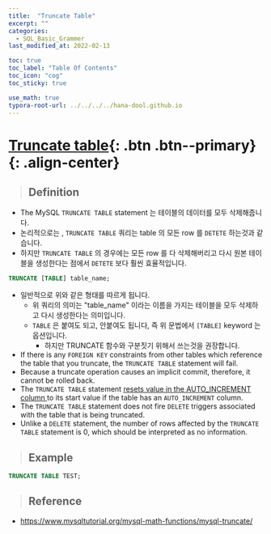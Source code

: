 ```yaml
---
title:  "Truncate Table"
excerpt: ""
categories:
  - SQL_Basic_Grammer
last_modified_at: 2022-02-13

toc: true
toc_label: "Table Of Contents"
toc_icon: "cog"
toc_sticky: true

use_math: true 
typora-root-url: ../../../../hana-dool.github.io
---
```


# [Truncate table](#link){: .btn .btn--primary}{: .align-center}

> ## Definition 

- The MySQL `TRUNCATE TABLE` statement 는 테이블의 데이터를 모두 삭제해줍니다.
- 논리적으로는 ,  `TRUNCATE TABLE` 쿼리는 table 의 모든 row 를 `DETETE` 하는것과 같습니다.
- 하지만 `TRUNCATE TABLE` 의 경우에는 모든 row 를 다 삭제해버리고 다시 원본 테이블을 생성한다는 점에서 `DETETE` 보다 훨씬 효율적입니다.

```sql
TRUNCATE [TABLE] table_name;
```

- 일반적으로 위와 같은 형태를 따르게 됩니다.
  - 위 쿼리의 의미는 "table_name" 이라는 이름을 가지는 테이블을 모두 삭제하고 다시 생성한다는 의미입니다. 
  - `TABLE` 은 붙여도 되고, 안붙여도 됩니다, 즉 위 문법에서 `[TABLE]` keyword 는 옵션입니다. 
    - 하지만 TRUNCATE 함수와 구분짓기 위해서 쓰는것을 권장합니다.
- If there is any `FOREIGN KEY` constraints from other tables which reference the table that you truncate, the `TRUNCATE TABLE` statement will fail.
- Because a truncate operation causes an implicit commit, therefore, it cannot be rolled back.
- The `TRUNCATE TABLE` statement [resets value in the AUTO_INCREMENT column ](https://www.mysqltutorial.org/mysql-reset-auto-increment)to its start value if the table has an `AUTO_INCREMENT` column.
- The `TRUNCATE TABLE` statement does not fire `DELETE` triggers associated with the table that is being truncated.
- Unlike a `DELETE` statement, the number of rows affected by the `TRUNCATE TABLE` statement is 0, which should be interpreted as no information.

> ## Example 

```sql
TRUNCATE TABLE TEST; 
```

> ## Reference

- https://www.mysqltutorial.org/mysql-math-functions/mysql-truncate/



